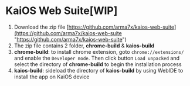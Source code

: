 # KaiOS Web Suite[WIP]

1. Download the zip file [https://github.com/arma7x/kaios-web-suite](https://github.com/arma7x/kaios-web-suite "https://github.com/arma7x/kaios-web-suite")
2. The zip file contains 2 folder, **chrome-build** & **kaios-build**
3. **chrome-build**: to install chrome extension, goto `chrome://extensions/` and enable the `Developer mode`. Then click button `Load unpacked` and select the directory of **chrome-build** to begin the installation process
4. **kaios-build**: sideload the directory of **kaios-build** by using WebIDE to install the app on KaiOS device
